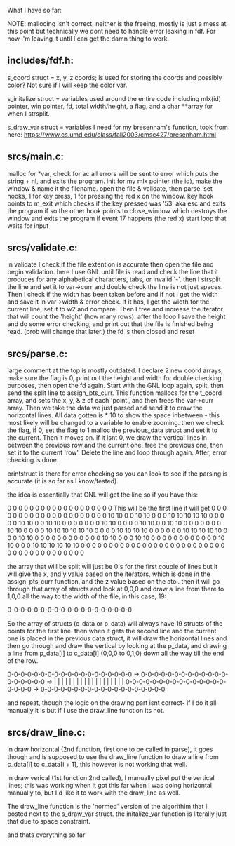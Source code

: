 What I have so far:

NOTE: mallocing isn't correct, neither is the freeing, mostly is just a mess at this point but technically we dont need
to handle error leaking in fdf. For now I'm leaving it until I can get the damn thing to work.

includes/fdf.h:
---------------
s_coord struct = x, y, z coords; is used for storing the coords and possibly color? Not sure if I will keep the color var.

s_initalize struct = variables used around the entire code including mlx(id) pointer, win pointer, fd, total width/height,
a flag, and a char **array for when I strsplit.

s_draw_var struct = variables I need for my bresenham's function, took from here: https://www.cs.umd.edu/class/fall2003/cmsc427/bresenham.html

srcs/main.c:
------------
malloc for *var, check for ac
all errors will be sent to error which puts the string + nl, and exits the program.
init for my mlx pointer (the id), make the window & name it the filename.
open the file & validate, then parse.
set hooks, 1 for key press, 1 for pressing the red x on the window.
key hook points to m_exit which checks if the key pressed was '53' aka esc and exits the program if so
the other hook points to close_window which destroys the window and exits the program if event 17 happens (the red x)
start loop that waits for input

srcs/validate.c:
----------------
in validate I check if the file extention is accurate
then open the file and begin validation.
here I use GNL until file is read and check the line that it produces for any alphabetical characters, tabs, or invalid '-'.
then I strsplit the line and set it to var->curr and double check the line is not just spaces.
Then I check if the width has been taken before and if not I get the width and save it in var->width & error check.
If it has, I get the width for the current line, set it to w2 and compare.
Then I free and increase the iterator that will count the 'height' (how many rows).
after the loop I save the height and do some error checking, and print out that the file is finished being read. (prob will change that later.)
the fd is then closed and reset

srcs/parse.c:
-------------
large comment at the top is mostly outdated.
I declare 2 new coord arrays, make sure the flag is 0, print out the height and width for double checking purposes, 
then open the fd again. Start with the GNL loop again, split, then send the split line to assign_pts_curr.
This function mallocs for the t_coord array, and sets the x, y, & z of each 'point', and then frees the var->curr array.
Then we take the data we just parsed and send it to draw the horizontal lines.
All data gotten is * 10 to show the space inbetween - this most likely will be changed to a variable to enable zooming.
then we check the flag, if 0, set the flag to 1 malloc the previous_data struct and set it to the current. Then it moves on.
if it isnt 0, we draw the vertical lines in between the previous row and the current one, free the previous one,
then set it to the current 'row'. Delete the line and loop through again. After, error checking is done.

printstruct is there for error checking so you can look to see if the parsing is accurate (it is so far as I know/tested).

the idea is essentially that GNL will get the line so if you have this:

0  0  0  0  0  0  0  0  0  0  0  0  0  0  0  0  0  0  0     This will be the first line it will get
0  0  0  0  0  0  0  0  0  0  0  0  0  0  0  0  0  0  0
0  0 10 10  0  0 10 10  0  0  0 10 10 10 10 10  0  0  0
0  0 10 10  0  0 10 10  0  0  0  0  0  0  0 10 10  0  0
0  0 10 10  0  0 10 10  0  0  0  0  0  0  0 10 10  0  0
0  0 10 10 10 10 10 10  0  0  0  0 10 10 10 10  0  0  0
0  0  0 10 10 10 10 10  0  0  0 10 10  0  0  0  0  0  0
0  0  0  0  0  0 10 10  0  0  0 10 10  0  0  0  0  0  0
0  0  0  0  0  0 10 10  0  0  0 10 10 10 10 10 10  0  0
0  0  0  0  0  0  0  0  0  0  0  0  0  0  0  0  0  0  0
0  0  0  0  0  0  0  0  0  0  0  0  0  0  0  0  0  0  0

the array that will be split will just be 0's for the first couple of lines but it will give the x, and y value based
on the iterators, which is done in the assign_pts_curr function, and the z value based on the atoi.
then it will go through that array of structs and look at 0,0,0 and draw a line from there to 1,0,0 all the way to the width
of the file, in this case, 19:

0-0-0-0-0-0-0-0-0-0-0-0-0-0-0-0-0-0-0

So the array of structs (c_data or p_data) will always have 19 structs of the points for the 
first line. then when it gets the second line and the current one is placed in the previous data struct, it will draw the
horizontal lines and then go through and draw the vertical by looking at the p_data, and drawing a line from p_data[i] to c_data[i] (0,0,0 to 0,1,0) down all the way till the end of the row.

0-0-0-0-0-0-0-0-0-0-0-0-0-0-0-0-0-0-0 -> 0-0-0-0-0-0-0-0-0-0-0-0-0-0-0-0-0-0-0
                                      -> | | | | | | | | | | | | | | | | | | |
0-0-0-0-0-0-0-0-0-0-0-0-0-0-0-0-0-0-0 -> 0-0-0-0-0-0-0-0-0-0-0-0-0-0-0-0-0-0-0

and repeat, though the logic on the drawing part isnt correct- if I do it all manually it is but if I use the draw_line function its not.

srcs/draw_line.c:
-----------------
in draw horizontal (2nd function, first one to be called in parse), it goes though and is supposed to use the 
draw_line function to draw a line from c_data[i] to c_data[i + 1], this however is not working that well.

in draw verical (1st function 2nd called), I manually pixel put the vertical lines; this was working when it got this far
when I was doing horizontal manually to, but I'd like it to work with the draw_line as well. 

The draw_line function is the 'normed' version of the algorithim that I posted next to the s_draw_var struct.
the initalize_var function is literally just that due to space constraint.

and thats everything so far
